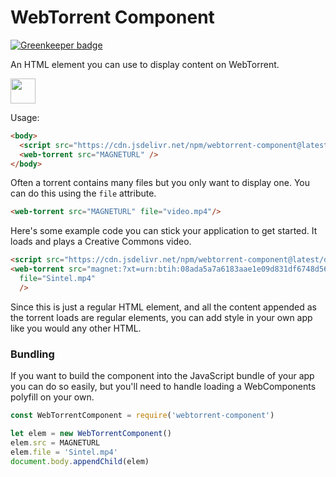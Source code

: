 # WebTorrent Component

[![Greenkeeper badge](https://badges.greenkeeper.io/mikeal/webtorrent-component.svg)](https://greenkeeper.io/)

An HTML element you can use to display content on WebTorrent.

<p>
  <a href="https://www.patreon.com/bePatron?u=880479">
    <img src="https://c5.patreon.com/external/logo/become_a_patron_button.png" height="40px" />
  </a>
</p>

Usage:

```html
<body>
  <script src="https://cdn.jsdelivr.net/npm/webtorrent-component@latest/dist/webtorrent-component.min.js"></script>
  <web-torrent src="MAGNETURL" />
</body>
```

Often a torrent contains many files but you only want to display one.
You can do this using the `file` attribute.

 ```html
<web-torrent src="MAGNETURL" file="video.mp4"/>
 ```

Here's some example code you can stick your application to get started. It
loads and plays a Creative Commons video.

```html
<script src="https://cdn.jsdelivr.net/npm/webtorrent-component@latest/dist/webtorrent-component.min.js"></script>
<web-torrent src="magnet:?xt=urn:btih:08ada5a7a6183aae1e09d831df6748d566095a10&dn=Sintel&tr=wss%3A%2F%2Ftracker.btorrent.xyz&tr=wss%3A%2F%2Ftracker.fastcast.nz&tr=wss%3A%2F%2Ftracker.openwebtorrent.com&ws=https%3A%2F%2Fwebtorrent.io%2Ftorrents%2F&xs=https%3A%2F%2Fwebtorrent.io%2Ftorrents%2Fsintel.torrent"
  file="Sintel.mp4"
  />
```

Since this is just a regular HTML element, and all the content appended as
the torrent loads are regular elements, you can add style in your own app
like you would any other HTML.

### Bundling

If you want to build the component into the JavaScript bundle of your app
you can do so easily, but you'll need to handle loading a WebComponents
polyfill on your own.

```javascript
const WebTorrentComponent = require('webtorrent-component')

let elem = new WebTorrentComponent()
elem.src = MAGNETURL
elem.file = 'Sintel.mp4'
document.body.appendChild(elem)
```
